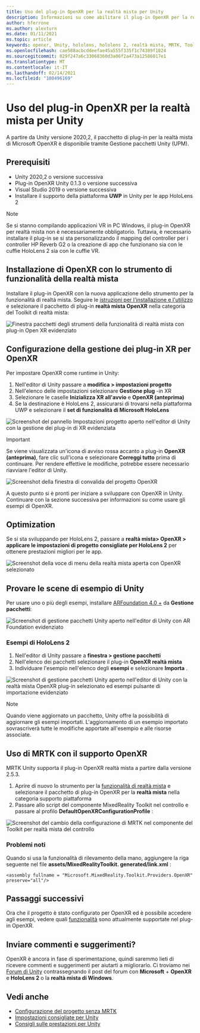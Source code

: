 ```yaml
---
title: Uso del plug-in OpenXR per la realtà mista per Unity
description: Informazioni su come abilitare il plug-in OpenXR per la realtà mista per i progetti Unity.
author: hferrone
ms.author: alexturn
ms.date: 01/11/2021
ms.topic: article
keywords: openxr, Unity, hololens, hololens 2, realtà mista, MRTK, Toolkit per realtà mista, realtà aumentata, realtà virtuale, cuffie con realtà mista, informazioni, esercitazione, introduzione
ms.openlocfilehash: cae588acbcddeefae45a555f335f1c74389f1824
ms.sourcegitcommit: 029f247a6c33068360d3a06f2a473a12586017e1
ms.translationtype: MT
ms.contentlocale: it-IT
ms.lasthandoff: 02/14/2021
ms.locfileid: "100496169"
---
```

# <a name="using-the-mixed-reality-openxr-plugin-for-unity"></a>Uso del plug-in OpenXR per la realtà mista per Unity

A partire da Unity versione 2020,2, il pacchetto di plug-in per la realtà mista di Microsoft OpenXR è disponibile tramite Gestione pacchetti Unity (UPM).

## <a name="prerequisites"></a>Prerequisiti

* Unity 2020,2 o versione successiva
* Plug-in OpenXR Unity 0.1.3 o versione successiva
* Visual Studio 2019 o versione successiva
* Installare il supporto della piattaforma **UWP** in Unity per le app HoloLens 2

> [!NOTE]
> Se si stanno compilando applicazioni VR in PC Windows, il plug-in OpenXR per realtà mista non è necessariamente obbligatorio. Tuttavia, è necessario installare il plug-in se si sta personalizzando il mapping del controller per i controller HP Reverb G2 o la creazione di app che funzionano sia con le cuffie HoloLens 2 sia con le cuffie VR.

## <a name="installing-openxr-with-the-mixed-reality-feature-tool"></a>Installazione di OpenXR con lo strumento di funzionalità della realtà mista

Installare il plug-in OpenXR con la nuova applicazione dello strumento per la funzionalità di realtà mista. Seguire le [istruzioni per l'installazione e l'utilizzo](welcome-to-mr-feature-tool.md) e selezionare il pacchetto di plug-in **realtà mista OpenXR** nella categoria del Toolkit di realtà mista:

![Finestra pacchetti degli strumenti della funzionalità di realtà mista con plug-in Open XR evidenziato](images/feature-tool-openxr.png)

## <a name="configuring-xr-plugin-management-for-openxr"></a>Configurazione della gestione dei plug-in XR per OpenXR

Per impostare OpenXR come runtime in Unity:

1. Nell'editor di Unity passare a **modifica > impostazioni progetto**
2. Nell'elenco delle impostazioni selezionare **Gestione plug** -in XR
3. Selezionare le caselle **Inizializza XR all'avvio** e **OpenXR (anteprima)**
4. Se la destinazione è HoloLens 2, assicurarsi di trovarsi nella piattaforma UWP e selezionare il **set di funzionalità di Microsoft HoloLens**

![Screenshot del pannello Impostazioni progetto aperto nell'editor di Unity con la gestione dei plug-in di XR evidenziata](images/openxr-img-05.png)

> [!IMPORTANT]
> Se viene visualizzata un'icona di avviso rossa accanto a plug-in **OpenXR (anteprima)**, fare clic sull'icona e selezionare **Correggi tutto** prima di continuare. Per rendere effettive le modifiche, potrebbe essere necessario riavviare l'editor di Unity.

![Screenshot della finestra di convalida del progetto OpenXR](images/openxr-img-06.png)

A questo punto si è pronti per iniziare a sviluppare con OpenXR in Unity.  Continuare con la sezione successiva per informazioni su come usare gli esempi di OpenXR.

## <a name="optimization"></a>Optimization

Se si sta sviluppando per HoloLens 2, passare a **realtà mista> OpenXR > applicare le impostazioni di progetto consigliate per HoloLens 2** per ottenere prestazioni migliori per le app.

![Screenshot della voce di menu della realtà mista aperta con OpenXR selezionato](images/openxr-img-08.png)

## <a name="try-out-the-unity-sample-scenes"></a>Provare le scene di esempio di Unity

Per usare uno o più degli esempi, installare [ARFoundation 4.0 +](https://docs.unity3d.com/Packages/com.unity.xr.arfoundation@4.1/manual/index.html#installing-ar-foundation) da **Gestione pacchetti**:

![Screenshot di gestione pacchetti Unity aperto nell'editor di Unity con AR Foundation evidenziato](images/openxr-img-09.png)

### <a name="hololens-2-samples"></a>Esempi di HoloLens 2

1. Nell'editor di Unity passare a **finestra > gestione pacchetti**
2. Nell'elenco dei pacchetti selezionare il plug-in **OpenXR realtà mista**
3. Individuare l'esempio nell'elenco degli **esempi** e selezionare **Importa** .

![Screenshot di gestione pacchetti Unity aperto nell'editor di Unity con la realtà mista OpenXR plug-in selezionato ed esempi pulsante di importazione evidenziato](images/openxr-img-03.png)

<!-- ### For all other OpenXR samples

1. In the Unity Editor, navigate to **Window > Package Manager**
2. In the list of packages, select **OpenXR Plugin**
3. Locate the sample in the **Samples** list and select **Import**

![Screenshot of Unity Package Manager open in Unity editor with OpenXR Plugin selected and samples import button highlighted](images/openxr-img-10.png) -->

> [!NOTE]
> Quando viene aggiornato un pacchetto, Unity offre la possibilità di aggiornare gli esempi importati.  L'aggiornamento di un esempio importato sovrascriverà tutte le modifiche apportate all'esempio e alle risorse associate.

## <a name="using-mrtk-with-openxr-support"></a>Uso di MRTK con il supporto OpenXR

MRTK Unity supporta il plug-in OpenXR realtà mista a partire dalla versione 2.5.3.  

1. Aprire di nuovo lo strumento per la [funzionalità di realtà mista](welcome-to-mr-feature-tool.md) e selezionare il pacchetto di plug-in OpenXR per la **realtà mista** nella categoria supporto piattaforma
2. Passare allo script del componente MixedReality Toolkit nel controllo e passare al profilo **DefaultOpenXRConfigurationProfile** :

![Screenshot del cambio della configurazione di MRTK nel componente del Toolkit per realtà mista del controllo](images/openxr-img-11.png)

### <a name="known-issues"></a>Problemi noti 

Quando si usa la funzionalità di rilevamento della mano, aggiungere la riga seguente nel file **assets/MixedRealityToolkit. generated/link.xml** :

```
<assembly fullname = "Microsoft.MixedReality.Toolkit.Providers.OpenXR" preserve="all"/>
```

## <a name="next-steps"></a>Passaggi successivi

Ora che il progetto è stato configurato per OpenXR ed è possibile accedere agli esempi, vedere quali [funzionalità](openxr-supported-features.md) sono attualmente supportate nel plug-in OpenXR.

## <a name="have-feedback"></a>Inviare commenti e suggerimenti?

OpenXR è ancora in fase di sperimentazione, quindi saremmo lieti di ricevere commenti e suggerimenti per aiutarti a migliorarlo. Ci troviamo nei [Forum di Unity](https://aka.ms/unityforums) contrassegnando il post del forum con **Microsoft**  +  **OpenXR** e **HoloLens 2** o la **realtà mista di Windows**.

## <a name="see-also"></a>Vedi anche

* [Configurazione del progetto senza MRTK](configure-unity-project.md)
* [Impostazioni consigliate per Unity](recommended-settings-for-unity.md)
* [Consigli sulle prestazioni per Unity](performance-recommendations-for-unity.md#how-to-profile-with-unity)
